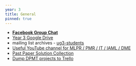 ```yaml
---
year: 3
title: General
pinned: true
---
```


- **[Facebook Group Chat](https://m.me/join/AbYnOGX74CmlbzQ2)**
- [Year 3 Google Drive](/drive?next=0B2AAOQQZ_8BxODhFamlyZzhTV00)
- mailing list archives - [ug3-students](https://lists.inf.ed.ac.uk/mailman/private/ug3-students/)
- [Useful YouTube channel for MLPR / PMR / IT / IAML / DME](http://www.youtube.com/user/mathematicalmonk)
- [Past Paper Solution Collection](https://drive.google.com/drive/folders/0B2H3tpKy7YooZTVTWDJ2MmdhckU?usp=sharing)
- [Dump DPMT projects to Trello](https://github.com/Visgean/dpmt2trello/)
